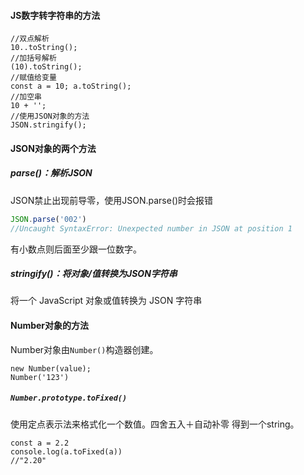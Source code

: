 #### JS数字转字符串的方法

```
//双点解析
10..toString();
//加括号解析
(10).toString();
//赋值给变量
const a = 10; a.toString();
//加空串
10 + '';
//使用JSON对象的方法
JSON.stringify();
```

#### JSON对象的两个方法

##### parse()：解析JSON

JSON禁止出现前导零，使用JSON.parse()时会报错

```js
JSON.parse('002')
//Uncaught SyntaxError: Unexpected number in JSON at position 1
```

有小数点则后面至少跟一位数字。

##### stringify()：将对象/值转换为JSON字符串

将一个 JavaScript 对象或值转换为 JSON 字符串

#### Number对象的方法

Number对象由`Number()`构造器创建。

```
new Number(value);
Number('123')
```

##### `Number.prototype.toFixed()`

使用定点表示法来格式化一个数值。四舍五入＋自动补零 得到一个string。

```
const a = 2.2
console.log(a.toFixed(a))
//"2.20"
```

